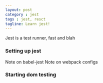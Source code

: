 ```yaml
---
layout: post
category : jest
tags : jest, resct
tagline: Learn jest!
---
```


Jest is a test runner, fast and blah

### Setting up jest

Note on babel-jest
Note on webpack configs

### Starting dom testing